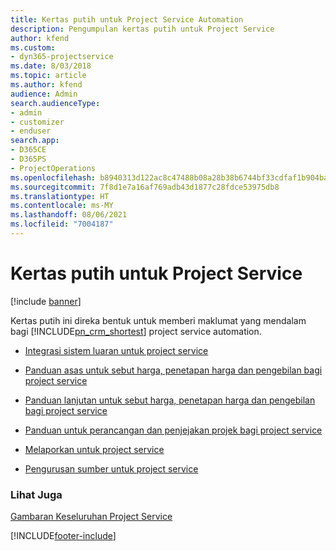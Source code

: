 ```yaml
---
title: Kertas putih untuk Project Service Automation
description: Pengumpulan kertas putih untuk Project Service
author: kfend
ms.custom:
- dyn365-projectservice
ms.date: 8/03/2018
ms.topic: article
ms.author: kfend
audience: Admin
search.audienceType:
- admin
- customizer
- enduser
search.app:
- D365CE
- D365PS
- ProjectOperations
ms.openlocfilehash: b8940313d122ac8c47488b08a28b38b6744bf33cdfaf1b904ba184bd9956c369
ms.sourcegitcommit: 7f8d1e7a16af769adb43d1877c28fdce53975db8
ms.translationtype: HT
ms.contentlocale: ms-MY
ms.lasthandoff: 08/06/2021
ms.locfileid: "7004187"
---
```

# <a name="white-papers-for-project-service"></a>Kertas putih untuk Project Service

[!include [banner](../includes/psa-now-project-operations.md)]

Kertas putih ini direka bentuk untuk memberi maklumat yang mendalam bagi [!INCLUDE[pn_crm_shortest](../includes/pn-crm-shortest.md)] project service automation.

-   [Integrasi sistem luaran untuk project service](https://go.microsoft.com/fwlink/?LinkId=825445)

-   [Panduan asas untuk sebut harga, penetapan harga dan pengebilan bagi project service](https://go.microsoft.com/fwlink/?LinkId=825241)

-   [Panduan lanjutan untuk sebut harga, penetapan harga dan pengebilan bagi project service](https://go.microsoft.com/fwlink/?LinkId=825242)

-   [Panduan untuk perancangan dan penjejakan projek bagi project service](https://go.microsoft.com/fwlink/?LinkId=825243)

-   [Melaporkan untuk project service](https://go.microsoft.com/fwlink/?LinkId=825446)

-   [Pengurusan sumber untuk project service](https://go.microsoft.com/fwlink/?LinkId=825244)

### <a name="see-also"></a>Lihat Juga
 [Gambaran Keseluruhan Project Service](../psa/overview.md)


[!INCLUDE[footer-include](../includes/footer-banner.md)]
